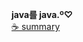 **java를 java.º♡**
<br>
[☕ summary](https://www.notion.so/xxunghee/Java-81ecd77d9d2c45debecf3b189273bbc7)
